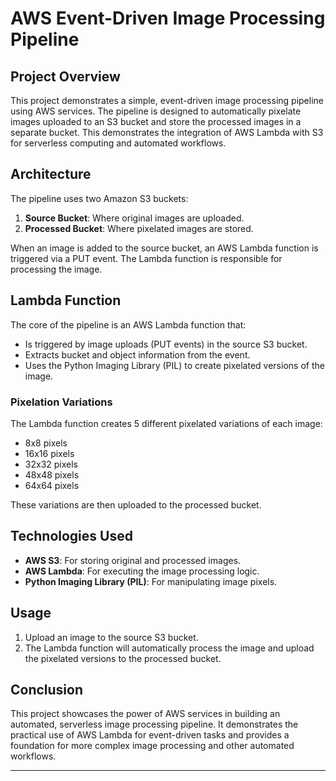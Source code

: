 # AWS Event-Driven Image Processing Pipeline

## Project Overview

This project demonstrates a simple, event-driven image processing pipeline using AWS services. The pipeline is designed to automatically pixelate images uploaded to an S3 bucket and store the processed images in a separate bucket. This demonstrates the integration of AWS Lambda with S3 for serverless computing and automated workflows.

## Architecture

The pipeline uses two Amazon S3 buckets:
1. **Source Bucket**: Where original images are uploaded.
2. **Processed Bucket**: Where pixelated images are stored.

When an image is added to the source bucket, an AWS Lambda function is triggered via a PUT event. The Lambda function is responsible for processing the image.

## Lambda Function

The core of the pipeline is an AWS Lambda function that:
- Is triggered by image uploads (PUT events) in the source S3 bucket.
- Extracts bucket and object information from the event.
- Uses the Python Imaging Library (PIL) to create pixelated versions of the image.

### Pixelation Variations

The Lambda function creates 5 different pixelated variations of each image:
- 8x8 pixels
- 16x16 pixels
- 32x32 pixels
- 48x48 pixels
- 64x64 pixels

These variations are then uploaded to the processed bucket.

## Technologies Used

- **AWS S3**: For storing original and processed images.
- **AWS Lambda**: For executing the image processing logic.
- **Python Imaging Library (PIL)**: For manipulating image pixels.

## Usage

1. Upload an image to the source S3 bucket.
2. The Lambda function will automatically process the image and upload the pixelated versions to the processed bucket.

## Conclusion

This project showcases the power of AWS services in building an automated, serverless image processing pipeline. It demonstrates the practical use of AWS Lambda for event-driven tasks and provides a foundation for more complex image processing and other automated workflows.

---
